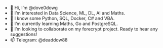 - 👋 Hi, I’m @dove0dowg
- 👀 I’m interested in Data Science, ML, DL, AI and Maths.
- 🧷 I know some Python, SQL, Docker, C# and VBA. 
- 🌱 I’m currently learning Maths, Go and PostgreSQL. 
- 💞️ I’m looking to collaborate on my forecrypt project. Ready to hear any suggestions!
- 📫 Telegram: @deaddow88
  
<!---
dove0dowg/dove0dowg is a ✨ special ✨ repository because its `README.md` (this file) appears on your GitHub profile.
You can click the Preview link to take a look at your changes.
--->

